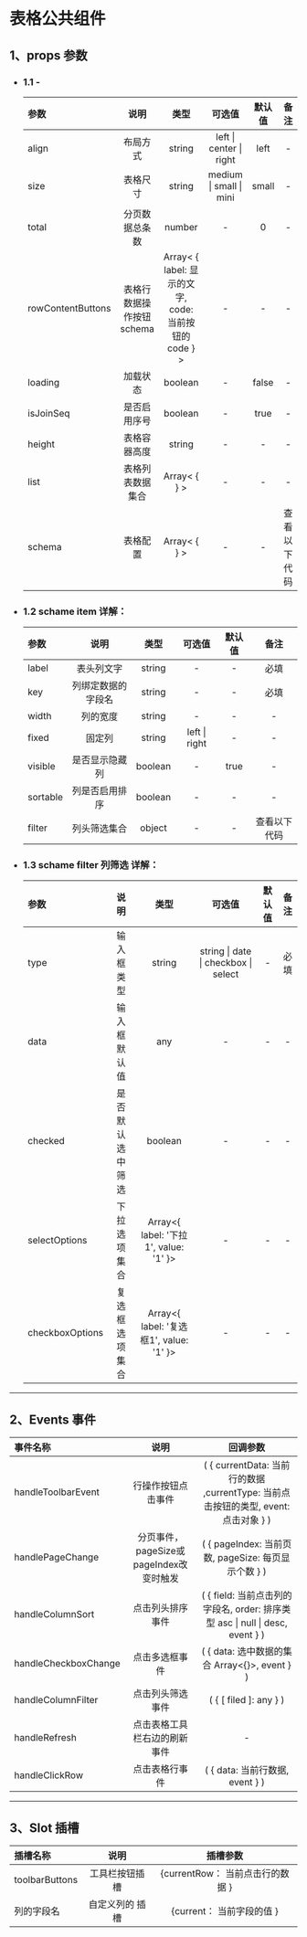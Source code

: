 <!--
 * @Author: huangyuhui
 * @since: 2020-07-15 17:52:19
 * @LastAuthor: huangyuhui
 * @lastTime: 2020-07-16 16:22:18
 * @message: 
 * @FilePath: \supply-chain-system\src\pligins\table\README.md
--> 
# 表格公共组件

## 1、props 参数

  - ### 1.1 -
  
    | 参数 | 说明 | 类型  | 可选值 | 默认值 | 备注 |
    | :-----| :----: | :----: | :----: | :----: | :----: |
    | align | 布局方式 | string  | left \| center \| right | left | - |
    | size | 表格尺寸 | string   | medium \| small \| mini | small | - |
    | total | 分页数据总条数 | number | - | 0 | - |
    | rowContentButtons | 表格行数据操作按钮schema | Array< { label: 显示的文字, code: 当前按钮的code } > | - | - | - |
    | loading | 加载状态 | boolean | - | false | - |
    | isJoinSeq | 是否启用序号 | boolean | - | true | - |
    | height | 表格容器高度 | string | - | - | - |
    | list | 表格列表数据集合 | Array< { } > | - | - | - |
    | schema| 表格配置 | Array< { } > | - | - | 查看以下代码 |

  - ###  1.2 schame item 详解：
    | 参数 | 说明 | 类型  | 可选值 | 默认值 | 备注 |
    | :-----| :----: | :----: | :----: | :----: | :----: |
    | label | 表头列文字 | string | - | - | 必填 |
    | key | 列绑定数据的字段名 | string | - | - | 必填 |
    | width | 列的宽度 | string | - | - | - |
    | fixed | 固定列 | string | left \| right | - | - |
    | visible| 是否显示隐藏列 | boolean | - | true | - |
    | sortable | 列是否启用排序 | boolean | - | - | - |
    | filter | 列头筛选集合 | object | - | - | 查看以下代码 |


  - ### 1.3 schame filter 列筛选 详解：
    | 参数 | 说明 | 类型  | 可选值 | 默认值 | 备注 |
    | :-----| :----: | :----: | :----: | :----: | :----: |
    | type | 输入框类型 | string | string \| date \| checkbox \| select | - | 必填 |
    | data | 输入框默认值 | any | - | - | - |
    | checked| 是否默认选中筛选 | boolean | - | - | - |
    | selectOptions | 下拉选项集合 | Array<{ label: '下拉1', value: '1' }> | - | - | - |
    | checkboxOptions | 复选框选项集合 | Array<{ label: '复选框1', value: '1' }> | - | - | - |

***

## 2、Events 事件
| 事件名称 | 说明 | 回调参数 
| :-----| :----: | :----: |
| handleToolbarEvent | 行操作按钮点击事件 | ( { currentData: 当前行的数据 ,currentType: 当前点击按钮的类型, event: 点击对象 } )
| handlePageChange | 分页事件，pageSize或pageIndex改变时触发 | ( { pageIndex: 当前页数, pageSize: 每页显示个数 } )
| handleColumnSort |  点击列头排序事件 | ( { field: 当前点击列的字段名, order: 排序类型 asc \| null \| desc, event } )
| handleCheckboxChange | 点击多选框事件 | ( { data: 选中数据的集合 Array<{}>, event } )
| handleColumnFilter | 点击列头筛选事件 | ( { [ filed ]: any } )
| handleRefresh |  点击表格工具栏右边的刷新事件 | -
| handleClickRow | 点击表格行事件 | ( { data: 当前行数据, event } )


***

## 3、Slot 插槽

| 插槽名称 | 说明 | 插槽参数 
| :-----| :----: | :----: |
| toolbarButtons | 工具栏按钮插槽 | {currentRow： 当前点击行的数据 }
| 列的字段名| 自定义列的 插槽 | {current： 当前字段的值 }
